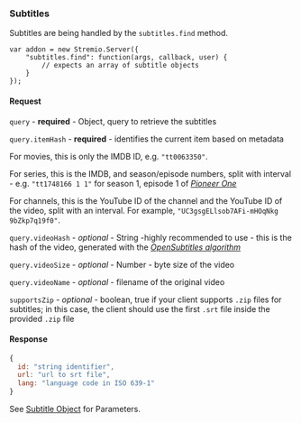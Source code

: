 ### Subtitles

Subtitles are being handled by the `subtitles.find` method.

```
var addon = new Stremio.Server({
	"subtitles.find": function(args, callback, user) {
		// expects an array of subtitle objects
	}
});
```

#### Request

``query`` - **required** - Object, query to retrieve the subtitles

``query.itemHash`` - **required** - identifies the current item based on metadata

For movies, this is only the IMDB ID, e.g. ``"tt0063350"``.

For series, this is the IMDB, and season/episode numbers, split with interval - e.g. ``"tt1748166 1 1"`` for season 1, episode 1 of [_Pioneer One_](https://en.wikipedia.org/wiki/Pioneer_One)

For channels, this is the YouTube ID of the channel and the YouTube ID of the video, split with an interval. For example, ``"UC3gsgELlsob7AFi-mHOqNkg 9bZkp7q19f0"``.

``query.videoHash`` - _optional_ - String -highly recommended to use - this is the hash of the video, generated with the [_OpenSubtitles algorithm_](https://trac.opensubtitles.org/projects/opensubtitles/wiki/HashSourceCodes)

``query.videoSize`` - _optional_ - Number - byte size of the video

``query.videoName`` - _optional_ - filename of the original video

``supportsZip`` - _optional_ - boolean, true if your client supports ``.zip`` files for subtitles; in this case, the client should use the first ``.srt`` file inside the provided ``.zip`` file

#### Response

```javascript
{
  id: "string identifier",
  url: "url to srt file",
  lang: "language code in ISO 639-1"
}
```

See [Subtitle Object](subtitle.object.md) for Parameters.
